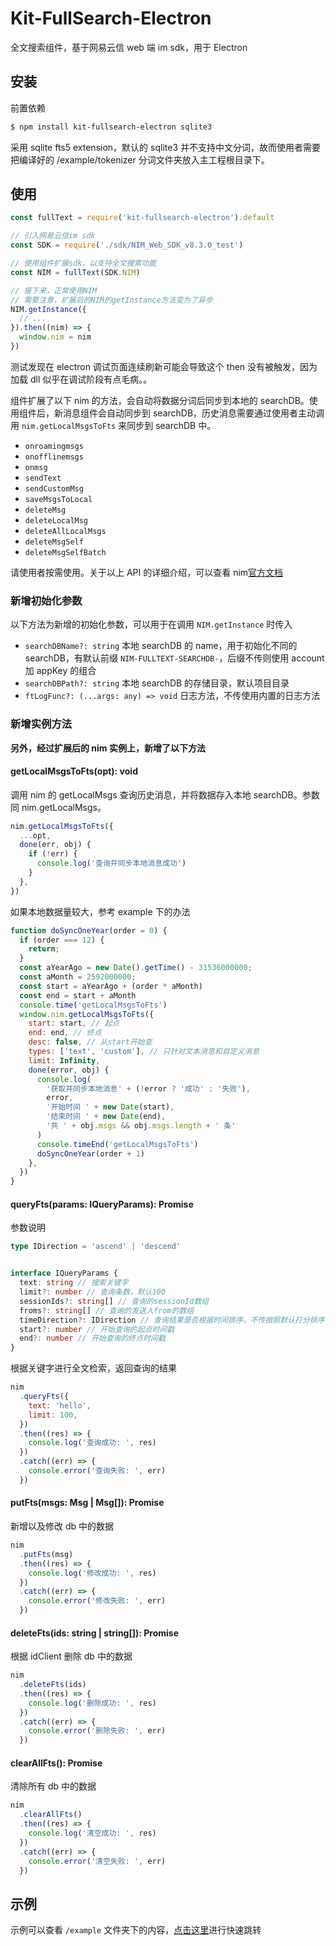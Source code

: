 # Kit-FullSearch-Electron

全文搜索组件，基于网易云信 web 端 im sdk，用于 Electron

## 安装

前置依赖

```bash
$ npm install kit-fullsearch-electron sqlite3
```

采用 sqlite fts5 extension，默认的 sqlite3 并不支持中文分词，故而使用者需要把编译好的 /example/tokenizer 分词文件夹放入主工程根目录下。

## 使用

```js
const fullText = require('kit-fullsearch-electron').default

// 引入网易云信im sdk
const SDK = require('./sdk/NIM_Web_SDK_v8.3.0_test')

// 使用组件扩展sdk，以支持全文搜索功能
const NIM = fullText(SDK.NIM)

// 接下来，正常使用NIM
// 需要注意，扩展后的NIM的getInstance方法变为了异步
NIM.getInstance({
  // ...
}).then((nim) => {
  window.nim = nim
})
```

测试发现在 electron 调试页面连续刷新可能会导致这个 then 没有被触发，因为加载 dll 似乎在调试阶段有点毛病。。

组件扩展了以下 nim 的方法，会自动将数据分词后同步到本地的 searchDB。使用组件后，新消息组件会自动同步到 searchDB，历史消息需要通过使用者主动调用 `nim.getLocalMsgsToFts` 来同步到 searchDB 中。

- `onroamingmsgs`
- `onofflinemsgs`
- `onmsg`
- `sendText`
- `sendCustomMsg`
- `saveMsgsToLocal`
- `deleteMsg`
- `deleteLocalMsg`
- `deleteAllLocalMsgs`
- `deleteMsgSelf`
- `deleteMsgSelfBatch`

请使用者按需使用。关于以上 API 的详细介绍，可以查看 nim[官方文档](https://dev.yunxin.163.com/docs/interface/%E5%8D%B3%E6%97%B6%E9%80%9A%E8%AE%AFWeb%E7%AB%AF/NIMSDK-Web/NIM.html)

### 新增初始化参数

以下方法为新增的初始化参数，可以用于在调用 `NIM.getInstance` 时传入

- `searchDBName?: string` 本地 searchDB 的 name，用于初始化不同的 searchDB，有默认前缀 `NIM-FULLTEXT-SEARCHDB-`，后缀不传则使用 account 加 appKey 的组合
- `searchDBPath?: string` 本地 searchDB 的存储目录，默认项目目录
- `ftLogFunc?: (...args: any) => void` 日志方法，不传使用内置的日志方法

### 新增实例方法

**另外，经过扩展后的 nim 实例上，新增了以下方法**

#### getLocalMsgsToFts(opt): void

调用 nim 的 getLocalMsgs 查询历史消息，并将数据存入本地 searchDB。参数同 nim.getLocalMsgs。

```js
nim.getLocalMsgsToFts({
  ...opt,
  done(err, obj) {
    if (!err) {
      console.log('查询并同步本地消息成功')
    }
  },
})
```

如果本地数据量较大，参考 example 下的办法

```js
function doSyncOneYear(order = 0) {
  if (order === 12) {
    return;
  }
  const aYearAgo = new Date().getTime() - 31536000000;
  const aMonth = 2592000000;
  const start = aYearAgo + (order * aMonth)
  const end = start + aMonth
  console.time('getLocalMsgsToFts')
  window.nim.getLocalMsgsToFts({
    start: start, // 起点
    end: end, // 终点
    desc: false, // 从start开始查
    types: ['text', 'custom'], // 只针对文本消息和自定义消息
    limit: Infinity,
    done(error, obj) {
      console.log(
        '获取并同步本地消息' + (!error ? '成功' : '失败'),
        error,
        '开始时间 ' + new Date(start),
        '结束时间 ' + new Date(end),
        '共 ' + obj.msgs && obj.msgs.length + ' 条'
      )
      console.timeEnd('getLocalMsgsToFts')
      doSyncOneYear(order + 1)
    },
  })
}
```

#### queryFts(params: IQueryParams): Promise<any>

参数说明

```typescript
type IDirection = 'ascend' | 'descend'


interface IQueryParams {
  text: string // 搜索关键字
  limit?: number // 查询条数，默认100
  sessionIds?: string[] // 查询的sessionId数组
  froms?: string[] // 查询的发送人from的数组
  timeDirection?: IDirection // 查询结果是否根据时间排序，不传按照默认打分排序
  start?: number // 开始查询的起点时间戳
  end?: number // 开始查询的终点时间戳
}
```

根据关键字进行全文检索，返回查询的结果

```js
nim
  .queryFts({
    text: 'hello',
    limit: 100,
  })
  .then((res) => {
    console.log('查询成功: ', res)
  })
  .catch((err) => {
    console.error('查询失败: ', err)
  })
```

#### putFts(msgs: Msg | Msg[]): Promise<void>

新增以及修改 db 中的数据

```js
nim
  .putFts(msg)
  .then((res) => {
    console.log('修改成功: ', res)
  })
  .catch((err) => {
    console.error('修改失败: ', err)
  })
```

#### deleteFts(ids: string | string[]): Promise<void>

根据 idClient 删除 db 中的数据

```js
nim
  .deleteFts(ids)
  .then((res) => {
    console.log('删除成功: ', res)
  })
  .catch((err) => {
    console.error('删除失败: ', err)
  })
```

#### clearAllFts(): Promise<void>

清除所有 db 中的数据

```js
nim
  .clearAllFts()
  .then((res) => {
    console.log('清空成功: ', res)
  })
  .catch((err) => {
    console.error('清空失败: ', err)
  })
```

## 示例

示例可以查看 `/example` 文件夹下的内容，[点击这里](example/README.md)进行快速跳转
